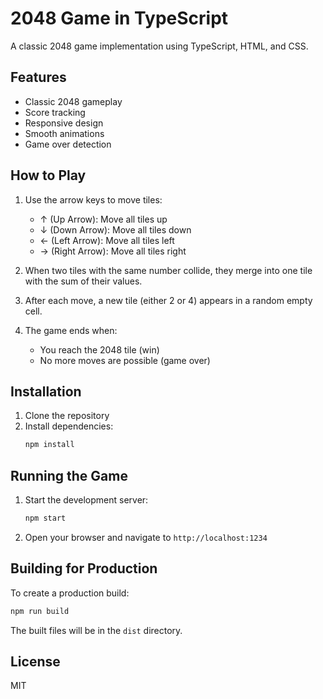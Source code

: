 # 2048 Game in TypeScript

A classic 2048 game implementation using TypeScript, HTML, and CSS.

## Features

- Classic 2048 gameplay
- Score tracking
- Responsive design
- Smooth animations
- Game over detection

## How to Play

1. Use the arrow keys to move tiles:
   - ↑ (Up Arrow): Move all tiles up
   - ↓ (Down Arrow): Move all tiles down
   - ← (Left Arrow): Move all tiles left
   - → (Right Arrow): Move all tiles right

2. When two tiles with the same number collide, they merge into one tile with the sum of their values.

3. After each move, a new tile (either 2 or 4) appears in a random empty cell.

4. The game ends when:
   - You reach the 2048 tile (win)
   - No more moves are possible (game over)

## Installation

1. Clone the repository
2. Install dependencies:
   ```bash
   npm install
   ```

## Running the Game

1. Start the development server:
   ```bash
   npm start
   ```

2. Open your browser and navigate to `http://localhost:1234`

## Building for Production

To create a production build:

```bash
npm run build
```

The built files will be in the `dist` directory.

## License

MIT 